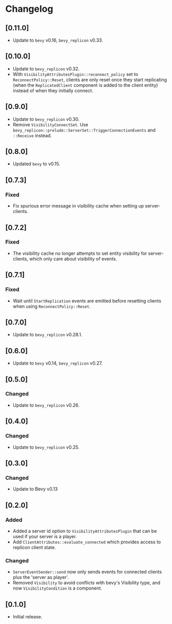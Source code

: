 # Changelog

## [0.11.0]

- Update to `bevy` v0.16, `bevy_replicon` v0.33.


## [0.10.0]

- Update to `bevy_replicon` v0.32.
- With `VisibilityAttributesPlugin::reconnect_policy` set to `ReconnectPolicy::Reset`, clients are only reset once they start replicating (when the `ReplicatedClient` component is added to the client entity) instead of when they initially connect.


## [0.9.0]

- Update to `bevy_replicon` v0.30.
- Remove `VisibilityConnectSet`. Use `bevy_replicon::prelude::ServerSet::TriggerConnectionEvents` and `::Receive` instead.


## [0.8.0]

- Updated `bevy` to v0.15.


## [0.7.3]

### Fixed

- Fix spurious error message in visibility cache when setting up server-clients.


## [0.7.2]

### Fixed

- The visibility cache no longer attempts to set entity visibility for server-clients, which only care about visibility of events.


## [0.7.1]

### Fixed

- Wait until `StartReplication` events are emitted before resetting clients when using `ReconnectPolicy::Reset`.


## [0.7.0]

- Update to `bevy_replicon` v0.28.1.


## [0.6.0]

- Update to `bevy` v0.14, `bevy_replicon` v0.27.


## [0.5.0]

### Changed

- Update to `bevy_replicon` v0.26.


## [0.4.0]

### Changed

- Update to `bevy_replicon` v0.25.


## [0.3.0]

### Changed

- Update to Bevy v0.13


## [0.2.0]

### Added

- Added a server id option to `VisibilityAttributesPlugin` that can be used if your server is a player.
- Add `ClientAttributes::evaluate_connected` which provides access to replicon client state.

### Changed

- `ServerEventSender::send` now only sends events for connected clients plus the 'server as player'.
- Removed `Visibility` to avoid conflicts with bevy's Visibility type, and now `VisibilityCondition` is a component.

## [0.1.0]

- Initial release.
